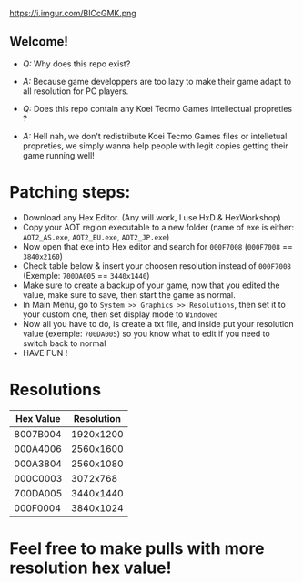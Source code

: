 
https://i.imgur.com/BICcGMK.png


## Welcome!

- _Q:_ Why does this repo exist?
- _A:_ Because game developpers are too lazy to make their game adapt to all resolution for PC players.

- _Q:_ Does this repo contain any Koei Tecmo Games intellectual propreties ?
- _A:_ Hell nah, we don't redistribute Koei Tecmo Games files or intelletual propreties, we simply wanna help people with legit copies getting their game running well!


# Patching steps:

- Download any Hex Editor. (Any will work, I use HxD & HexWorkshop)
- Copy your AOT region executable to a new folder (name of exe is either: `AOT2_AS.exe`, `AOT2_EU.exe`, `AOT2_JP.exe`)
- Now open that exe into Hex editor and search for `000F7008` (`000F7008` == `3840x2160`)
- Check table below & insert your choosen resolution instead of `000F7008` (Exemple: `700DA005` == `3440x1440`)
- Make sure to create a backup of your game, now that you edited the value, make sure to save, then start the game as normal.
- In Main Menu, go to `System >> Graphics >> Resolutions`, then set it to your custom one, then set display mode to `Windowed`
- Now all you have to do, is create a txt file, and inside put your resolution value (exemple: `700DA005`) so you know what to edit if you need to switch back to normal
- HAVE FUN !



# Resolutions


| Hex Value | Resolution  |
|-----------|-------------|
| 8007B004  | 1920x1200   |
| 000A4006  | 2560x1600   |
| 000A3804  | 2560x1080   |
| 000C0003  | 3072x768    |
| 700DA005  | 3440x1440   |
| 000F0004  | 3840x1024   |


# Feel free to make pulls with more resolution hex value!

